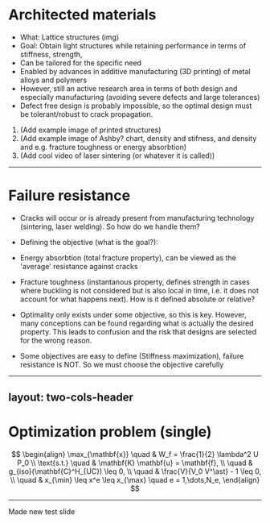 # Architected materials

- What: Lattice structures (img)
- Goal: Obtain light structures while retaining performance in terms of stiffness, strength, 
- Can be tailored for the specific need 
- Enabled by advances in additive manufacturing (3D printing) of metal alloys and polymers
- However, still an active research area in terms of both design and especially manufacturing (avoiding severe defects and large tolerances)
- Defect free design is probably impossible, so the optimal design must be tolerant/robust to crack propagation. 


1. (Add example image of printed structures)
2. (Add example image of Ashby? chart, density and stifness, and density and e.g. fracture toughness or energy absorbtion)
3. (Add cool video of laser sintering (or whatever it is called))
<!-- 
<figure style="position:fixed; top:210px; left:100px" >
  <img src="/media/SIMP/bridge0.png" style="width:400px">
  <figcaption> <p style="font-size: small; font-weight: lighter"> Super-long suspension bridge <sup>1</sup> </p> </figcaption>
</figure> 

<img src="/media/SIMP/bridge1.png" style="position:fixed; top:210px; right:100px; width:350px"/>

<Footnotes separator>
  <Footnote :number=1><a href="http://dx.doi.org/10.1038/s41467-020-16599-6" rel="noreferrer" target="_blank">Baandrup 2020</a></Footnote>
</Footnotes> -->

<!-- 

add notes here

-->

---

# Failure resistance

- Cracks will occur or is already present from manufacturing technology (sintering, laser welding). So how do we handle them?

- Defining the objective (what is the goal?): 

- Energy absorbtion (total fracture property), can be viewed as the 'average' resistance against cracks
- Fracture toughness (instantanous property, defines strength in cases where buckling is not considered but is also local in time, i.e. it does not account for what happens next). How is it defined absolute or relative?

- Optimality only exists under some objective, so this is key. However, many conceptions can be found regarding what is actually the desired property. This leads to confusion and the risk that designs are selected for the wrong reason.

- Some objectives are easy to define (Stiffness maximization), failure resistance is NOT. So we must choose the objective carefully

<!--

add notes here

-->

---
layout: two-cols-header
---

# Optimization problem (single)

$$
\begin{align}
\max_{\mathbf{x}} \quad & W_f = \frac{1}{2} \lambda^2 U P_0 \\
\text{s.t.}       \quad & \mathbf{K} \mathbf{u} = \mathbf{f}, \\
                  \quad & g_{iso}(\mathbf{C}^H_{UC}) \leq 0, \\
                  \quad & \frac{V}{V_0 V^\ast} - 1 \leq 0, \\
                  \quad & x_{\min} \leq x^e \leq x_{\max} \quad e = 1,\dots,N_e,
\end{align}
$$

<!-- $$
\begin{align}
\max_{\mathbf{x}} \quad & W_f(\mathbf{x}) = \frac{1}{2} \lambda(\mathbf{x})^2 U(\mathbf{x}) P_0 \\
\text{s.t.}       \quad & \mathbf{K}(\mathbf{x}) \mathbf{u}(\mathbf{x}) = \mathbf{f}, \\
                  \quad & g_{iso}(\mathbf{C}^H_{UC}(\mathbf{x})) \leq 0, \\
                  \quad & \frac{V(\mathbf{x})}{V_0 V^\ast} - 1 \leq 0, \\
                  \quad & x_{\min} \leq x^e \leq x_{\max} \quad e = 1,\dots,N_e,
\end{align}
$$ -->

---

Made new test slide
